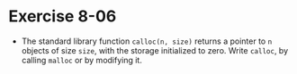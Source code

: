 # Exercise 8-06

- The standard library function `calloc(n, size)` returns a pointer to `n` objects of size `size`,
with the storage initialized to zero.
Write `calloc`, by calling `malloc` or by modifying it.
